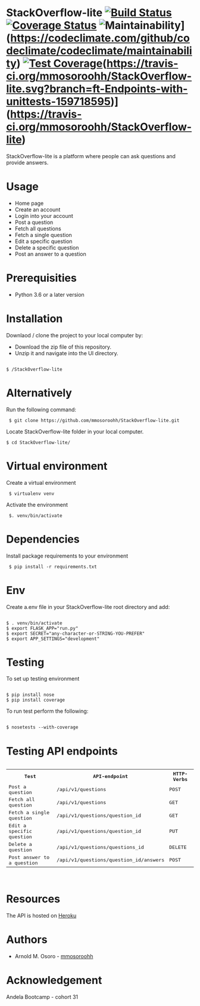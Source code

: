 # StackOverflow-lite    [![Build Status](https://travis-ci.org/mmosoroohh/StackOverflow-lite.svg?branch=ft-Endpoints-with-unittests-159718595)](https://travis-ci.org/mmosoroohh/StackOverflow-lite)   [![Coverage Status](https://coveralls.io/repos/github/mmosoroohh/StackOverflow-lite/badge.svg?branch=ft-testing-endpoints-api-159718588)](https://coveralls.io/github/mmosoroohh/StackOverflow-lite?branch=ft-Endpoints-with-unittests-159718595)    ![Maintainability](https://api.codeclimate.com/v1/badges/a99a88d28ad37a79dbf6/maintainability)](https://codeclimate.com/github/codeclimate/codeclimate/maintainability)  [![Test Coverage](https://api.codeclimate.com/v1/badges/a99a88d28ad37a79dbf6/test_coverage)](https://codeclimate.com/github/codeclimate/codeclimate/test_coverage)(https://travis-ci.org/mmosoroohh/StackOverflow-lite.svg?branch=ft-Endpoints-with-unittests-159718595)](https://travis-ci.org/mmosoroohh/StackOverflow-lite)   
StackOverflow-lite is a platform where people can ask questions and provide answers.

# Usage
- Home page
- Create an account 
- Login into your account
- Post a question
- Fetch all questions
- Fetch a single question
- Edit a specific question
- Delete a specific question
- Post an answer to a question

# Prerequisities
- Python 3.6 or a later version

# Installation
Downlaod / clone the project to your local computer by:
- Download the zip file of this repository.
- Unzip it and navigate into the UI directory.
<pre><code>
$ /StackOverflow-lite
</code></pre>
  

# Alternatively
Run the following command:
<pre><code> $ git clone https://github.com/mmosoroohh/StackOverflow-lite.git </code></pre>
Locate StackOverflow-lite folder in your local computer.
<pre><code>$ cd StackOverflow-lite/ </code></pre>

# Virtual environment
Create a virtual environment
<pre><code> $ virtualenv venv </code></pre>
Activate the environment
<pre><code> $. venv/bin/activate </code></pre>

# Dependencies
Install package requirements to your environment
<pre><code> $ pip install -r requirements.txt </code></pre>

# Env
Create a.env file in your StackOverflow-lite root directory and add:
<pre><code>
$ . venv/bin/activate
$ export FLASK_APP="run.py"
$ export SECRET="any-character-or-STRING-YOU-PREFER"
$ export APP_SETTINGS="development"
</code></pre>

# Testing
To set up testing environment
<pre><code>
$ pip install nose
$ pip install coverage
</code></pre>
To run test perform the following:
<pre><code>
$ nosetests --with-coverage
</code></pre>
# Testing API endpoints
<pre>
<table>
<tr><th>Test</th>
<th>API-endpoint</th>
<th>HTTP-Verbs</th>
</tr>
<tr>
<td>Post a question</td>
<td>/api/v1/questions</td>
<td>POST</td>
</tr>
<tr>
<td>Fetch all question</td>
<td>/api/v1/questions</td>
<td>GET</td>
</tr>
<tr>
<td>Fetch a single question</td>
<td>/api/v1/questions/question_id</td>
<td>GET</td>
</tr>
<tr>
<td>Edit a specific question</td>
<td>/api/v1/questions/question_id</td>
<td>PUT</td>
</tr>
<tr>
<td>Delete a question</td>
<td>/api/v1/questions/questions_id</td>
<td>DELETE</td>
</tr>
<tr>
<td>Post answer to a question</td>
<td>/api/v1/questions/question_id/answers</td>
<td>POST</td>
</tr>
</tr>
</table>
</pre>

# Resources
The API is hosted on [Heroku]()
# Authors
- Arnold M. Osoro - [mmosoroohh](https://github.com/mmosoroohh)

# Acknowledgement
Andela Bootcamp - cohort 31